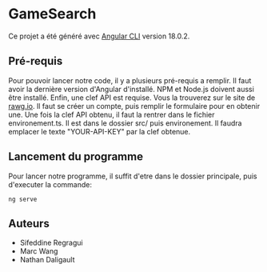 # GameSearch

Ce projet a été généré avec [Angular CLI](https://github.com/angular/angular-cli) version 18.0.2.

## Pré-requis

Pour pouvoir lancer notre code, il y a plusieurs pré-requis a remplir.
Il faut avoir la dernière version d'Angular d'installé.
NPM et Node.js doivent aussi être installé.
Enfin, une clef API est requise. Vous la trouverez sur le site de [rawg.io](https://rawg.io/apidocs).
Il faut se créer un compte, puis remplir le formulaire pour en obtenir une.
Une fois la clef API obtenu, il faut la rentrer dans le fichier environement.ts. Il est dans le dossier src/ puis environement.
Il faudra emplacer le texte "YOUR-API-KEY" par la clef obtenue.

## Lancement du programme

Pour lancer notre programme, il suffit d'etre dans le dossier principale, puis d'executer la commande:

```
ng serve
```

## Auteurs

* Sifeddine Regragui
* Marc Wang
* Nathan Daligault
